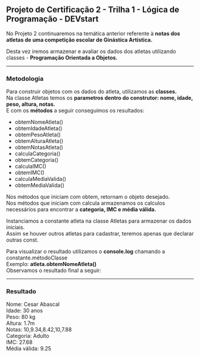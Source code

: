 
## Projeto de Certificação 2 - Trilha 1 - Lógica de Programação - DEVstart

No Projeto 2 continuaremos na temática anterior referente à <b> notas dos atletas de uma competição escolar de Ginástica Artística.</b>

Desta vez iremos armazenar e avaliar os dados dos atletas utilizando classes - <b>Programação Orientada a Objetos.</b>

------------
### Metodologia

Para construir objetos com os dados do atleta, utilizamos as <b>classes.</b></br>
Na classe Atletas temos os <b>parametros dentro do construtor: nome, idade, peso, altura, notas.</b></br>
E com os <b>métodos</b> a seguir conseguimos os resultados:</br>
<ul>
<li>obtemNomeAtleta()
<li>obtemIdadeAtleta()
<li>obtemPesoAtleta()
<li>obtemAlturaAtleta()
<li>obtemNotasAtleta()
<li>calculaCategoria()
<li>obtemCategoria()
<li>calculaIMC()
<li>obtemIMC()
<li>calculaMediaValida()
<li>obtemMediaValida()
</ul>
Nos métodos que iniciam com obtem, retornam o objeto desejado.</br>
Nos métodos que iniciam com calcula armazenamos os calculos necessários para encontrar a <b>categoria, IMC e média válida.</b>

Instanciamos a constante atleta na classe Atletas para armazenar os dados iniciais.</br>
Assim se houver outros atletas para cadastrar, teremos apenas que declarar outras const.</br>

Para visualizar o resultado utilizamos o <b>console.log</b> chamando a constante.métodoClasse</br>
Exemplo: <b>atleta.obtemNomeAtleta()</b></br>
Observamos o resultado final a seguir:</br>

------------
### Resultado

Nome: Cesar Abascal <br>
Idade: 30 anos <br>
Peso: 80 kg <br>
Altura: 1.7m <br>
Notas: 10,9.34,8.42,10,7.88 <br>
Categoria: Adulto <br>
IMC: 27.68 <br>
Média válida: 9.25 <br>
